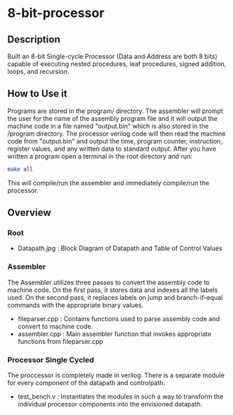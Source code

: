 # 8-bit-processor

## Description
Built an 8-bit Single-cycle Processor (Data and Address are both 8 bits) capable of executing nested procedures, leaf procedures, signed addition, loops, and recursion.

## How to Use it
Programs are stored in the program/ directory. The assembler will prompt the user for the name of the assembly program file and it will output the machine code in a file named "output.bin" which is also stored in the /program directory. The processor verilog code will then read the machine code from "output.bin" and output the time, program counter, instruction, register values, and any written data to standard output. After you have written a program open a terminal in the root directory and run:
```bash
make all
```
This will compile/run the assembler and immediately compile/run the processor.

## Overview
### Root
+ Datapath.jpg : Block Diagram of Datapath and Table of Control Values

### Assembler
The Assembler utilizes three passes to convert the assembly code to machine code. On the first pass, it stores data and indexes all the labels used. On the second pass, it replaces labels on jump and branch-if-equal commands with the appropriate binary values.
+ fileparser.cpp : Contains functions used to parse assembly code and convert to machine code.
+ assembler.cpp  : Main assembler function that invokes appropriate functions from fileparser.cpp 

### Processor Single Cycled
The proccessor is completely made in verilog. There is a separate module for every component of the datapath and controlpath.
+ test_bench.v : Instantiates the modules in such a way to transform the individual processor components into the envisioned datapath.
